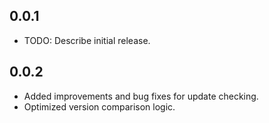 ## 0.0.1

* TODO: Describe initial release.


## 0.0.2

- Added improvements and bug fixes for update checking.
- Optimized version comparison logic.